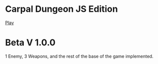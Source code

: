 # Carpal Dungeon JS Edition
[Play](https://ledanos.github.io/Carpal-Dungeon-JS-Edition/)

# Beta V 1.0.0
1 Enemy,
3 Weapons,
and the rest of the base of the game implemented.
